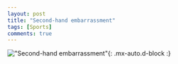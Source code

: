 ```yaml
---
layout: post
title: "Second-hand embarrassment"
tags: [Sports]
comments: true
---
```



!["Second-hand embarrassment"](/comics/3.png){: .mx-auto.d-block :}